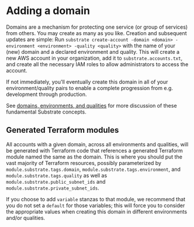 # Adding a domain

Domains are a mechanism for protecting one service (or group of services) from others. You may create as many as you like. Creation and subsequent updates are simple: Run `substrate create-account -domain <domain> -environment <environment> -quality <quality>` with the name of your (new) domain and a declared environment and quality. This will create a new AWS account in your organization, add it to `substrate.accounts.txt`, and create all the necessary IAM roles to allow administrators to access the account.

If not immediately, you'll eventually create this domain in all of your environment/quality pairs to enable a complete progression from e.g. development through production.

See [domains, environments, and qualities](https://github.com/src-bin/substrate-manual/blob/main/domains-environments-qualities/README.md) for more discussion of these fundamental Substrate concepts.

## Generated Terraform modules

All accounts with a given domain, across all environments and qualities, will be generated with Terraform code that references a generated Terraform module named the same as the domain. This is where you should put the vast majority of Terraform resources, possibly parameterized by `module.substrate.tags.domain`, `module.substrate.tags.environment`, and `module.substrate.tags.quality` as well as `module.substrate.public_subnet_ids` and `module.substrate.private_subnet_ids`.

If you choose to add `variable` stanzas to that module, we recommend that you do not set a `default` for those variables; this will force you to consider the appropriate values when creating this domain in different environments and/or qualities.
